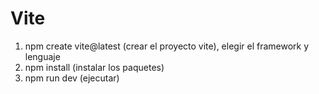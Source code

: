 # Vite
1. npm create vite@latest (crear el proyecto vite), elegir el framework y lenguaje
1. npm install (instalar los paquetes)
1. npm run dev (ejecutar)